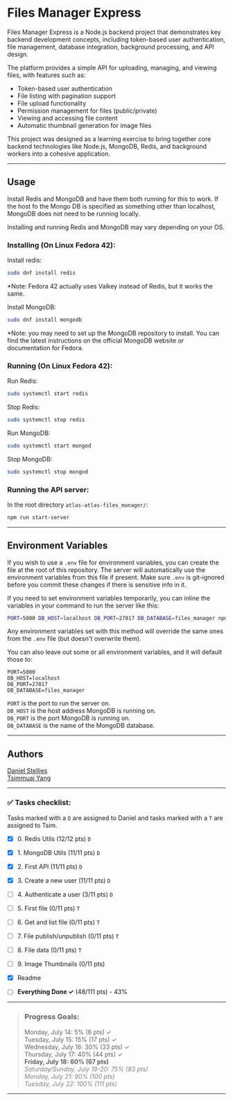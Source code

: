 # Files Manager Express  

Files Manager Express is a Node.js backend project that demonstrates key
backend development concepts, including token-based user authentication,
file management, database integration, background processing, and API design.

The platform provides a simple API for uploading, managing, and
viewing files, with features such as:

* Token-based user authentication
* File listing with pagination support
* File upload functionality
* Permission management for files (public/private)
* Viewing and accessing file content
* Automatic thumbnail generation for image files

This project was designed as a learning exercise to bring together core
backend technologies like Node.js, MongoDB, Redis, and background workers
into a cohesive application.

---

## Usage
Install Redis and MongoDB and have them both running for this to work.
If the host fo the Mongo DB is specified as something other than localhost,
MongoDB does not need to be running locally.

Installing and running Redis and MongoDB may vary depending on your OS.

### Installing (On Linux Fedora 42):

Install redis:
```bash
sudo dnf install redis
```
*Note: Fedora 42 actually uses Valkey instead of Redis, but it works the same.

Install MongoDB:
```bash
sudo dnf install mongodb
```
*Note: you may need to set up the MongoDB repository to install. You can find
the latest instructions on the official MongoDB website or documentation for Fedora.


### Running (On Linux Fedora 42):
Run Redis:
```bash
sudo systemctl start redis
```
Stop Redis:
```bash
sudo systemctl stop redis
```

Run MongoDB:
```bash
sudo systemctl start mongod
```
Stop MongoDB:
```bash
sudo systemctl stop mongod
```

### Running the API server:
In the root directory `atlas-atlas-files_manager/`:
```bash
npm run start-server
```

---

## Environment Variables

If you wish to use a `.env` file for environment variables, you can create
the file at the root of this repository. The server will automatically use
the environment variables from this file if present. Make sure `.env` is
git-ignored before you commit these changes if there is sensitive info in it.

If you need to set environment variables temporarily, you can inline the
variables in your command to run the server like this:
```bash
PORT=5000 DB_HOST=localhost DB_PORT=27017 DB_DATABASE=files_manager npm run start-server
```
Any environment variables set with this method will override the same ones from
the `.env` file (but doesn't overwrite them).

You can also leave out some or all environment variables, and it will default
those to:
```dotenv
PORT=5000
DB_HOST=localhost
DB_PORT=27017
DB_DATABASE=files_manager
```

`PORT` is the port to run the server on.  
`DB_HOST` is the host address MongoDB is running on.  
`DB_PORT` is the port MongoDB is running on.  
`DB_DATABASE` is the name of the MongoDB database.  

---

## Authors
[Daniel Stelljes](https://github.com/Zytronium)  
[Tsimmuaj Yang](https://github.com/Jimwall0)

---

[//]: # (Note: Points here are based on progress on the task and how much of that task is working; not how many points it gets when graded, since there is no checker for this project.)

### ✅ Tasks checklist:
Tasks marked with a `D` are assigned to Daniel and tasks marked with a `T` are assigned to Tsim.

- [X] ​0. Redis Utils (12/12 pts) `D`
- [X] ​1. MongoDB Utils (11/11 pts) `D`
- [X] ​2. First API (11/11 pts) `D`
- [X] ​3. Create a new user (11/11 pts) `D`
- [ ] ​4. Authenticate a user (3/11 pts) `D`
- [ ] ​5. First file (0/11 pts) `T`
- [ ] ​6. Get and list file (0/11 pts) `T`
- [ ] ​7. File publish/unpublish (0/11 pts) `T`
- [ ] ​8. File data (0/11 pts) `T`
- [ ] ​9. Image Thumbnails (0/11 pts) ` `


- [X] Readme
- [ ] **Everything Done ✓** (48/111 pts) - 43%

---

>### Progress Goals:
>Monday, July 14: 5% (6 pts) ✓  
Tuesday, July 15: 15% (17 pts) ✓  
Wednesday, July 16: 30% (33 pts) ✓  
Thursday, July 17: 40% (44 pts) ✓  
<strong>Friday, July 18: 60% (67 pts)</strong>  
<em style="color: gray">Saturday/Sunday, July 19-20: 75% (83 pts)</em>  
<em style="color: gray">Monday, July 21: 90% (100 pts)</em>  
<em style="color: gray">Tuesday, July 22: 100% (111 pts)</em>  

---
